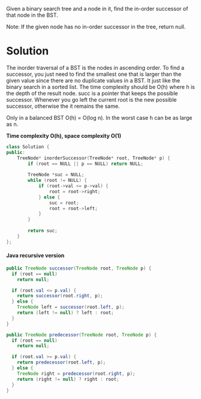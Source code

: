 Given a binary search tree and a node in it, find the in-order successor of that node in the BST.

Note: If the given node has no in-order successor in the tree, return null.

# Solution

The inorder traversal of a BST is the nodes in ascending order. To find a successor, you just need to find the smallest one that is larger than the given value since there are no duplicate values in a BST. It just like the binary search in a sorted list. The time complexity should be O(h) where h is the depth of the result node. succ is a pointer that keeps the possible successor. Whenever you go left the current root is the new possible successor, otherwise the it remains the same.

Only in a balanced BST O(h) = O(log n). In the worst case h can be as large as n.



__Time complexity O(h), space complexity O(1)__

```cpp
class Solution {
public:
    TreeNode* inorderSuccessor(TreeNode* root, TreeNode* p) {
        if (root == NULL || p == NULL) return NULL;
        
        TreeNode *suc = NULL;
        while (root != NULL) {
            if (root->val <= p->val) {
                root = root->right;
            } else {
                suc = root;
                root = root->left;
            }
        }
        
        return suc;
    }
};
```


#### Java recursive version

```java
public TreeNode successor(TreeNode root, TreeNode p) {
  if (root == null)
    return null;

  if (root.val <= p.val) {
    return successor(root.right, p);
  } else {
    TreeNode left = successor(root.left, p);
    return (left != null) ? left : root;
  }
}
```

```java
public TreeNode predecessor(TreeNode root, TreeNode p) {
  if (root == null)
    return null;

  if (root.val >= p.val) {
    return predecessor(root.left, p);
  } else {
    TreeNode right = predecessor(root.right, p);
    return (right != null) ? right : root;
  }
}
```

